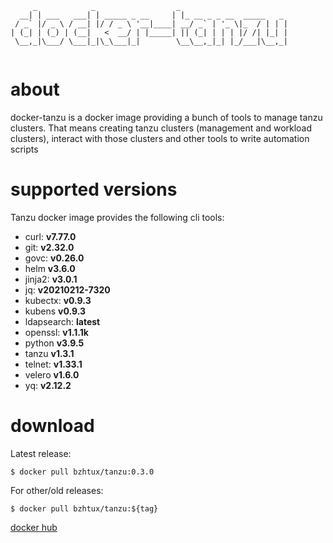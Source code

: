 ```
     _            _                  _                        
  __| | ___   ___| | _____ _ __     | |_ __ _ _ __  _____   _ 
 / _` |/ _ \ / __| |/ / _ \ '__|____| __/ _` | '_ \|_  / | | |
| (_| | (_) | (__|   <  __/ | |_____| || (_| | | | |/ /| |_| |
 \__,_|\___/ \___|_|\_\___|_|        \__\__,_|_| |_/___|\__,_|
                                                              

```

# about
docker-tanzu is a docker image providing a bunch of tools to manage tanzu clusters. That means creating tanzu clusters (management and workload clusters), interact with those clusters and other tools to write automation scripts


# supported versions

Tanzu docker image provides the following cli tools:

 * curl: **v7.77.0**
 * git: **v2.32.0**
 * govc: **v0.26.0**
 * helm **v3.6.0**
 * jinja2: **v3.0.1**
 * jq: **v20210212-7320**
 * kubectx: **v0.9.3**
 * kubens **v0.9.3**
 * ldapsearch: **latest**
 * openssl: **v1.1.1k**
 * python **v3.9.5**
 * tanzu **v1.3.1**
 * telnet: **v1.33.1**
 * velero **v1.6.0**
 * yq: **v2.12.2** 

# download

Latest release:

```shell
$ docker pull bzhtux/tanzu:0.3.0
```

For other/old releases:

```shell
$ docker pull bzhtux/tanzu:${tag}
```

[docker hub](https://hub.docker.com/repository/docker/bzhtux/tanzu-tools/tags?page=1&ordering=name)
